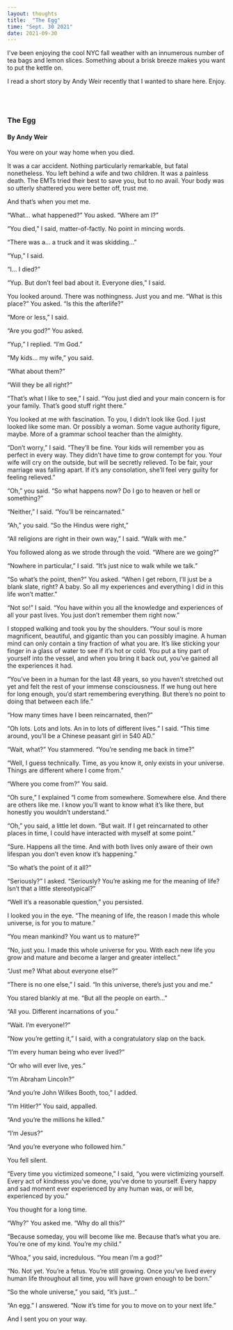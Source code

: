 ```yaml
---
layout: thoughts
title:  "The Egg"
time: "Sept. 30 2021"
date: 2021-09-30
---
```


I've been enjoying the cool NYC fall weather with an innumerous number of tea bags and lemon slices. Something about a brisk breeze makes you want to put the kettle on. 


I read a short story by Andy Weir recently that I wanted to share here. Enjoy.


<br>
<br>
<h3 class="middle">The Egg</h3>
<h4 class="left">By Andy Weir</h4>
<div class="middle">
	<p>You were on your way home when you died.</p>
	<p>It was a car accident. Nothing particularly remarkable, but fatal nonetheless. You left behind a wife and two children. It was a painless death. The EMTs tried their best to save you, but to no avail. Your body was so utterly shattered you were better off, trust me.</p>
	<p>And that’s when you met me.</p>
	<p>“What… what happened?” You asked. “Where am I?”</p>
	<p>“You died,” I said, matter-of-factly. No point in mincing words.</p>
	<p>“There was a… a truck and it was skidding…”</p>
	<p>“Yup,” I said.</p>
	<p>“I… I died?”</p>  
	<p>“Yup. But don’t feel bad about it. Everyone dies,” I said.</p>  
	<p>You looked around. There was nothingness. Just you and me. “What is this place?” You asked. “Is this the afterlife?”</p>
	<p>“More or less,” I said.</p> 
	<p>“Are you god?” You asked.</p>
	<p>“Yup,” I replied. “I’m God.”</p>
	<p>“My kids… my wife,” you said.</p>
	<p>“What about them?”</p>
	<p>“Will they be all right?”</p>
	<p>“That’s what I like to see,” I said. “You just died and your main concern is for your family. That’s good stuff right there.”</p>
	<p>You looked at me with fascination. To you, I didn’t look like God. I just looked like some man. Or possibly a woman. Some vague authority figure, maybe. More of a grammar school teacher than the almighty.</p>
	<p>“Don’t worry,” I said. “They’ll be fine. Your kids will remember you as perfect in every way. They didn’t have time to grow contempt for you. Your wife will cry on the outside, but will be secretly relieved. To be fair, your marriage was falling apart. If it’s any consolation, she’ll feel very guilty for feeling relieved.”</p>
	<p>“Oh,” you said. “So what happens now? Do I go to heaven or hell or something?”</p>
	<p>“Neither,” I said. “You’ll be reincarnated.”</p> 
	<p>“Ah,” you said. “So the Hindus were right,”</p>
	<p>“All religions are right in their own way,” I said. “Walk with me.”</p>
	<p>You followed along as we strode through the void. “Where are we going?”</p>
	<p>“Nowhere in particular,” I said. “It’s just nice to walk while we talk.”</p>
	<p>“So what’s the point, then?” You asked. “When I get reborn, I’ll just be a blank slate, right? A baby. So all my experiences and everything I did in this life won’t matter.”</p>
	<p>“Not so!” I said. “You have within you all the knowledge and experiences of all your past lives. You just don’t remember them right now.”</p>
	<p>I stopped walking and took you by the shoulders. “Your soul is more magnificent, beautiful, and gigantic than you can possibly imagine. A human mind can only contain a tiny fraction of what you are. It’s like sticking your finger in a glass of water to see if it’s hot or cold. You put a tiny part of yourself into the vessel, and when you bring it back out, you’ve gained all the experiences it had.</p>
	<p>“You’ve been in a human for the last 48 years, so you haven’t stretched out yet and felt the rest of your immense consciousness. If we hung out here for long enough, you’d start remembering everything. But there’s no point to doing that between each life.”</p>
	<p>“How many times have I been reincarnated, then?”</p>
	<p>“Oh lots. Lots and lots. An in to lots of different lives.” I said. “This time around, you’ll be a Chinese peasant girl in 540 AD.”</p>
	<p>“Wait, what?” You stammered. “You’re sending me back in time?”</p> 
	<p>“Well, I guess technically. Time, as you know it, only exists in your universe. Things are different where I come from.”</p>
	<p>“Where you come from?” You said.</p>
	<p>“Oh sure,” I explained “I come from somewhere. Somewhere else. And there are others like me. I know you’ll want to know what it’s like there, but honestly you wouldn’t understand.”</p>
	<p>“Oh,” you said, a little let down. “But wait. If I get reincarnated to other places in time, I could have interacted with myself at some point.”</p>
	<p>“Sure. Happens all the time. And with both lives only aware of their own lifespan you don’t even know it’s happening.”</p>
	<p>“So what’s the point of it all?”</p>
	<p>“Seriously?” I asked. “Seriously? You’re asking me for the meaning of life? Isn’t that a little stereotypical?”</p>
	<p>“Well it’s a reasonable question,” you persisted.</p>
	<p>I looked you in the eye. “The meaning of life, the reason I made this whole universe, is for you to mature.”</p>
	<p>“You mean mankind? You want us to mature?”</p>
	<p>“No, just you. I made this whole universe for you. With each new life you grow and mature and become a larger and greater intellect.”</p>
	<p>“Just me? What about everyone else?”</p>
	<p>“There is no one else,” I said. “In this universe, there’s just you and me.”</p>
	<p>You stared blankly at me. “But all the people on earth…”</p>
	<p>“All you. Different incarnations of you.”</p>
	<p>“Wait. I’m everyone!?”</p>
	<p>“Now you’re getting it,” I said, with a congratulatory slap on the back.</p>
	<p>“I’m every human being who ever lived?”</p>
	<p>“Or who will ever live, yes.”</p>
	<p>“I’m Abraham Lincoln?”</p>
	<p>“And you’re John Wilkes Booth, too,” I added.</p>
	<p>“I’m Hitler?” You said, appalled.</p>
	<p>“And you’re the millions he killed.”</p>
	<p>“I’m Jesus?”</p>
	<p>“And you’re everyone who followed him.”</p>
	<p>You fell silent.</p>
	<p>“Every time you victimized someone,” I said, “you were victimizing yourself. Every act of kindness you’ve done, you’ve done to yourself. Every happy and sad moment ever experienced by any human was, or will be, experienced by you.”</p>
	<p>You thought for a long time.</p>
	<p>“Why?” You asked me. “Why do all this?”</p>
	<p>“Because someday, you will become like me. Because that’s what you are. You’re one of my kind. You’re my child.”</p>
	<p>“Whoa,” you said, incredulous. “You mean I’m a god?”</p>
	<p>“No. Not yet. You’re a fetus. You’re still growing. Once you’ve lived every human life throughout all time, you will have grown enough to be born.”</p>
	<p>“So the whole universe,” you said, “it’s just…”</p>
	<p>“An egg.” I answered. “Now it’s time for you to move on to your next life.”</p>
	<p>And I sent you on your way.</p>
</div>



